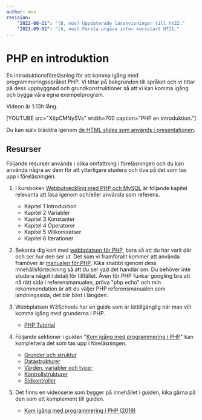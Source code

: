 ```yaml
---
author: mos
revision:
    "2022-08-11": "(B, mos) Uppdaterade läsanvisningar till ht22."
    "2021-09-02": "(A, mos) Första utgåva inför kursstart HT21."
...
```

PHP en introduktion
====================

En introduktionsföreläsning för att komma igång med programmeringsspråket PHP. Vi tittar på bakgrunden till språket och vi tittar på dess uppbyggnad och grundkonstruktioner så att vi kan komma igång och bygga våra egna exempelprogram.

Videon är 1:13h lång.

[YOUTUBE src="XtlpCMNySVs" width=700 caption="PHP en introduktion."]

Du kan själv bläddra igenom [de HTML slides som används i presentationen](https://dbwebb-se.github.io/webtec/docs/lecture/L11-php-introduction/slide.html).



Resurser
------------------------

Följande resurser används i olika omfattning i föreläsningen och du kan använda några av dem för att ytterligare studera och öva på det som tas upp i föreläsningen. 

1. I kursboken [Webbutveckling med PHP och MySQL](kunskap/boken-webbutveckling-med-php-och-mysql) är följande kapitel relevanta att läsa igenom och/eller använda som referens.

    * Kapitel 1 Introduktion
    * Kapitel 2 Variabler
    * Kapitel 3 Konstanter
    * Kapitel 4 Operatorer
    * Kapitel 5 Villkorssatser
    * Kapitel 6 Iterationer

1. Bekanta dig kort med [webbplatsen för PHP](http://php.net/), bara så att du har varit där och ser hur den ser ut. Det som vi framförallt kommer att använda framöver är [manualen för PHP](http://php.net/manual/en/). Kika snabbt igenom dess innehållsförteckning så att du ser vad det handlar om. Du behöver inte studera något i detalj för tillfället. Även för PHP funkar googling bra att nå rätt sida i referensmanualen, pröva "php echo" och min rekommendation är att du väljer PHP referensmanualen som landningssida, det blir bäst i längden.

1. Webbplatsen W3Schools har en guide som är lättillgänglig när man vill komma igång med grunderna i PHP.

    * [PHP Tutorial](https://www.w3schools.com/php/)

1. Följande sektioner i guiden "[Kom igång med programmering i PHP](guide/kom-igang-med-programmering-i-php)" kan komplettera det som tas upp i föreläsningen.

    * [Grunder och struktur](guide/kom-igang-med-programmering-i-php/grunder-och-struktur)
    * [Datastrukturer](guide/kom-igang-med-programmering-i-php/datastrukturer)
    * [Värden, variabler och typer](guide/kom-igang-med-programmering-i-php/varden-variabler-och-typer)
    * [Kontrollstrukturer](guide/kom-igang-med-programmering-i-php/kontrollstrukturer)
    * [Sidkontroller](guide/kom-igang-med-programmering-i-php/sidkontroller)

1. Det finns en videoserie som bygger på innehållet i guiden, kika gärna på den som ett komplement till guiden.

    * [Kom igång med programmering i PHP (2019)](https://www.youtube.com/playlist?list=PLKtP9l5q3ce-oIvGdREyAH-Oq_DQdqYW1)
